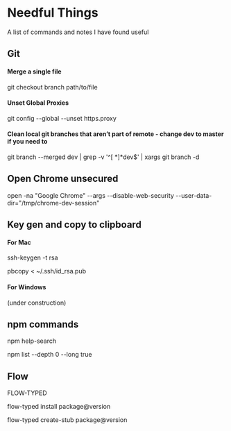 # Needful Things
A list of commands and notes I have found useful 

## Git

#### Merge a single file 
git checkout branch path/to/file

#### Unset Global Proxies
git config --global --unset https.proxy

#### Clean local git branches that aren’t part of remote  - change dev to master if you need to 
git branch --merged dev | grep -v '^[ *]*dev$' | xargs git branch -d

## Open Chrome unsecured 
 open -na "Google Chrome" --args --disable-web-security --user-data-dir="/tmp/chrome-dev-session"
 
## Key gen and copy to clipboard 

#### For Mac
ssh-keygen -t rsa

pbcopy < ~/.ssh/id_rsa.pub

#### For Windows

(under construction)

## npm commands
npm help-search 

npm list --depth 0 --long true

## Flow 

FLOW-TYPED

flow-typed install package@version

flow-typed create-stub package@version
